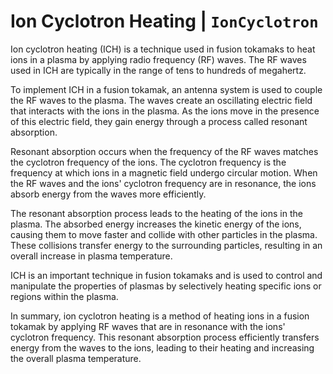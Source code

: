 # Ion Cyclotron Heating | `IonCyclotron`


Ion cyclotron heating (ICH) is a technique used in fusion tokamaks to heat ions in a plasma by applying radio frequency (RF) waves. The RF waves used in ICH are typically in the range of tens to hundreds of megahertz.

To implement ICH in a fusion tokamak, an antenna system is used to couple the RF waves to the plasma. The waves create an oscillating electric field that interacts with the ions in the plasma. As the ions move in the presence of this electric field, they gain energy through a process called resonant absorption.

Resonant absorption occurs when the frequency of the RF waves matches the cyclotron frequency of the ions. The cyclotron frequency is the frequency at which ions in a magnetic field undergo circular motion. When the RF waves and the ions' cyclotron frequency are in resonance, the ions absorb energy from the waves more efficiently.

The resonant absorption process leads to the heating of the ions in the plasma. The absorbed energy increases the kinetic energy of the ions, causing them to move faster and collide with other particles in the plasma. These collisions transfer energy to the surrounding particles, resulting in an overall increase in plasma temperature.

ICH is an important technique in fusion tokamaks and is used to control and manipulate the properties of plasmas by selectively heating specific ions or regions within the plasma.

In summary, ion cyclotron heating is a method of heating ions in a fusion tokamak by applying RF waves that are in resonance with the ions' cyclotron frequency. This resonant absorption process efficiently transfers energy from the waves to the ions, leading to their heating and increasing the overall plasma temperature.


